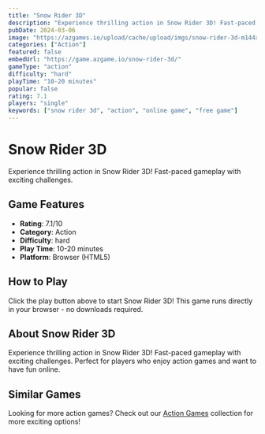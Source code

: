 ```yaml
---
title: "Snow Rider 3D"
description: "Experience thrilling action in Snow Rider 3D! Fast-paced gameplay with exciting challenges."
pubDate: 2024-03-06
image: "https://azgames.io/upload/cache/upload/imgs/snow-rider-3d-m144x144.webp"
categories: ["Action"]
featured: false
embedUrl: "https://game.azgame.io/snow-rider-3d/"
gameType: "action"
difficulty: "hard"
playTime: "10-20 minutes"
popular: false
rating: 7.1
players: "single"
keywords: ["snow rider 3d", "action", "online game", "free game"]
---
```


# Snow Rider 3D

Experience thrilling action in Snow Rider 3D! Fast-paced gameplay with exciting challenges.

## Game Features

- **Rating**: 7.1/10
- **Category**: Action
- **Difficulty**: hard
- **Play Time**: 10-20 minutes
- **Platform**: Browser (HTML5)

## How to Play

Click the play button above to start Snow Rider 3D! This game runs directly in your browser - no downloads required.

## About Snow Rider 3D

Experience thrilling action in Snow Rider 3D! Fast-paced gameplay with exciting challenges. Perfect for players who enjoy action games and want to have fun online.

## Similar Games

Looking for more action games? Check out our [Action Games](/categories/action) collection for more exciting options!

